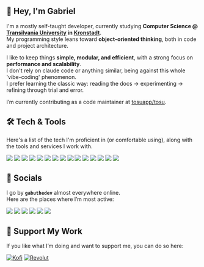 ## 👋 Hey, I'm Gabriel  

I'm a mostly self-taught developer, currently studying **Computer Science @ [Transilvania University](https://en.wikipedia.org/wiki/Transilvania_University_of_Bra%C8%99ov) in [Kronstadt](https://en.wikipedia.org/wiki/Bra%C8%99ov)**.  
My programming style leans toward **object-oriented thinking**, both in code and project architecture.

I like to keep things **simple, modular, and efficient**, with a strong focus on **performance and scalability**.  
I don't rely on claude code or anything similar, being against this whole 'vibe-coding' phenomenon.  
I prefer learning the classic way: reading the docs → experimenting → refining through trial and error.

I’m currently contributing as a code maintainer at [tosuapp/tosu](https://github.com/tosuapp/tosu).  

## 🛠️ Tech & Tools  
Here's a list of the tech I'm proficient in (or comfortable using), along with the tools and services I work with.

[![](https://img.shields.io/badge/jetbrains_ide-000?style=for-the-badge&logo=jetbrains&logoColor=white)]()
[![](https://img.shields.io/badge/typescript-3178C6?style=for-the-badge&logo=typescript&logoColor=white)]()
[![](https://img.shields.io/badge/bun-14151a?style=for-the-badge&logo=bun&logoColor=white)]()
[![](https://img.shields.io/badge/rust-000000?style=for-the-badge&logo=rust&logoColor=white)]()
[![](https://img.shields.io/badge/WSL-E95420?style=for-the-badge&logo=ubuntu&logoColor=white)]()
[![](https://img.shields.io/badge/docker-2496ED?style=for-the-badge&logo=docker&logoColor=white)]()
[![](https://img.shields.io/badge/hetzner-D50C2D?style=for-the-badge&logo=hetzner&logoColor=white)]()
[![](https://img.shields.io/badge/namesilo-031B4E?style=for-the-badge&logo=namesilo&logoColor=white)]()
[![](https://img.shields.io/badge/nuxt-00DC82?style=for-the-badge&logo=nuxt&logoColor=white)]()
[![](https://img.shields.io/badge/unocss-333333?style=for-the-badge&logo=unocss&logoColor=white)]()
[![](https://img.shields.io/badge/mongo-47A248?style=for-the-badge&logo=mongodb&logoColor=white)]()
[![](https://img.shields.io/badge/sqlite-003B57?style=for-the-badge&logo=sqlite&logoColor=white)]()
[![](https://img.shields.io/badge/figma-F24E1E?style=for-the-badge&logo=figma&logoColor=white)]()
[![](https://img.shields.io/badge/proton-6D4AFF?style=for-the-badge&logo=proton&logoColor=white)]()
[![](https://img.shields.io/badge/bitwarden-175DDC?style=for-the-badge&logo=bitwarden&logoColor=white)]()

## 📌 Socials  
I go by **`gabuthedev`** almost everywhere online.  
Here are the places where I’m most active:

[![](https://img.shields.io/badge/twitter-000000?style=for-the-badge&logo=x&logoColor=white)](https://x.com/gabuthedev)
[![](https://img.shields.io/badge/discord-5865F2?style=for-the-badge&logo=discord&logoColor=white)](https://discord.com/users/708289736887894019)
[![](https://img.shields.io/badge/twitch-9146FF?style=for-the-badge&logo=twitch&logoColor=white)](https://www.twitch.tv/gabuthedev)
[![](https://img.shields.io/badge/anilist-02A9FF?style=for-the-badge&logo=anilist&logoColor=white)](https://anilist.co/user/GabuTheDev/)
[![](https://img.shields.io/badge/reddit-FF4500?style=for-the-badge&logo=reddit&logoColor=white)](https://www.reddit.com/user/GabuTheDev/)
[![](https://img.shields.io/badge/spotify-1ED760?style=for-the-badge&logo=spotify&logoColor=white)](https://open.spotify.com/user/g9fvsxz3p7oj05p1t1wln0tzh)

## 💖 Support My Work  
If you like what I’m doing and want to support me, you can do so here:

[![Kofi](https://img.shields.io/badge/kofi-FF6433?style=for-the-badge&logo=kofi&logoColor=white)](https://ko-fi.com/gabuthedev)
[![Revolut](https://img.shields.io/badge/revolut-191C1F?style=for-the-badge&logo=revolut&logoColor=white)](https://revolut.me/gabuthedev)
